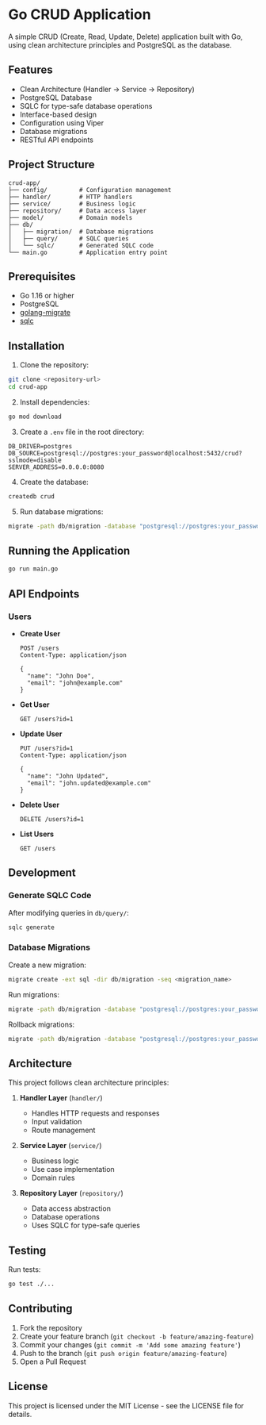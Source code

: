 # Go CRUD Application

A simple CRUD (Create, Read, Update, Delete) application built with Go, using clean architecture principles and PostgreSQL as the database.

## Features

- Clean Architecture (Handler → Service → Repository)
- PostgreSQL Database
- SQLC for type-safe database operations
- Interface-based design
- Configuration using Viper
- Database migrations
- RESTful API endpoints

## Project Structure

```
crud-app/
├── config/         # Configuration management
├── handler/        # HTTP handlers
├── service/        # Business logic
├── repository/     # Data access layer
├── model/          # Domain models
├── db/
│   ├── migration/  # Database migrations
│   ├── query/      # SQLC queries
│   └── sqlc/       # Generated SQLC code
└── main.go         # Application entry point
```

## Prerequisites

- Go 1.16 or higher
- PostgreSQL
- [golang-migrate](https://github.com/golang-migrate/migrate)
- [sqlc](https://sqlc.dev/)

## Installation

1. Clone the repository:
```bash
git clone <repository-url>
cd crud-app
```

2. Install dependencies:
```bash
go mod download
```

3. Create a `.env` file in the root directory:
```env
DB_DRIVER=postgres
DB_SOURCE=postgresql://postgres:your_password@localhost:5432/crud?sslmode=disable
SERVER_ADDRESS=0.0.0.0:8080
```

4. Create the database:
```bash
createdb crud
```

5. Run database migrations:
```bash
migrate -path db/migration -database "postgresql://postgres:your_password@localhost:5432/crud?sslmode=disable" up
```

## Running the Application

```bash
go run main.go
```

## API Endpoints

### Users

- **Create User**
  ```http
  POST /users
  Content-Type: application/json

  {
    "name": "John Doe",
    "email": "john@example.com"
  }
  ```

- **Get User**
  ```http
  GET /users?id=1
  ```

- **Update User**
  ```http
  PUT /users?id=1
  Content-Type: application/json

  {
    "name": "John Updated",
    "email": "john.updated@example.com"
  }
  ```

- **Delete User**
  ```http
  DELETE /users?id=1
  ```

- **List Users**
  ```http
  GET /users
  ```

## Development

### Generate SQLC Code

After modifying queries in `db/query/`:
```bash
sqlc generate
```

### Database Migrations

Create a new migration:
```bash
migrate create -ext sql -dir db/migration -seq <migration_name>
```

Run migrations:
```bash
migrate -path db/migration -database "postgresql://postgres:your_password@localhost:5432/crud?sslmode=disable" up
```

Rollback migrations:
```bash
migrate -path db/migration -database "postgresql://postgres:your_password@localhost:5432/crud?sslmode=disable" down
```

## Architecture

This project follows clean architecture principles:

1. **Handler Layer** (`handler/`)
   - Handles HTTP requests and responses
   - Input validation
   - Route management

2. **Service Layer** (`service/`)
   - Business logic
   - Use case implementation
   - Domain rules

3. **Repository Layer** (`repository/`)
   - Data access abstraction
   - Database operations
   - Uses SQLC for type-safe queries

## Testing

Run tests:
```bash
go test ./...
```

## Contributing

1. Fork the repository
2. Create your feature branch (`git checkout -b feature/amazing-feature`)
3. Commit your changes (`git commit -m 'Add some amazing feature'`)
4. Push to the branch (`git push origin feature/amazing-feature`)
5. Open a Pull Request

## License

This project is licensed under the MIT License - see the LICENSE file for details.
